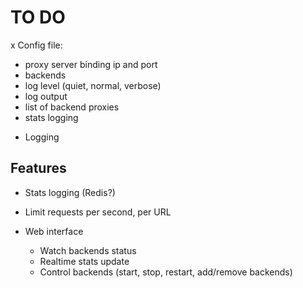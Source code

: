 TO DO
=====

x Config file:
  - proxy server binding ip and port
  - backends
  - log level (quiet, normal, verbose)
  - log output
  - list of backend proxies
  - stats logging

* Logging

Features
--------

* Stats logging (Redis?)

* Limit requests per second, per URL

* Web interface
  - Watch backends status
  - Realtime stats update
  - Control backends (start, stop, restart, add/remove backends)

